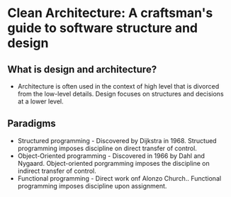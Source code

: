 # Clean Architecture: A craftsman's guide to software structure and design

## What is design and architecture?
- Architecture is often used in the context of high level that is divorced from the low-level details. Design focuses on structures and decisions at a lower level. 


## Paradigms
- Structured programming - Discovered by Dijkstra in 1968. Structued programming imposes discipline on direct transfer of control.
- Object-Oriented programming - Discovered in 1966 by Dahl and Nygaard. Object-oriented porgramming imposes the discipline on indirect transfer of control.
- Functional programming - Direct work onf Alonzo Church.. Functional programming imposes discipline upon assignment. 

